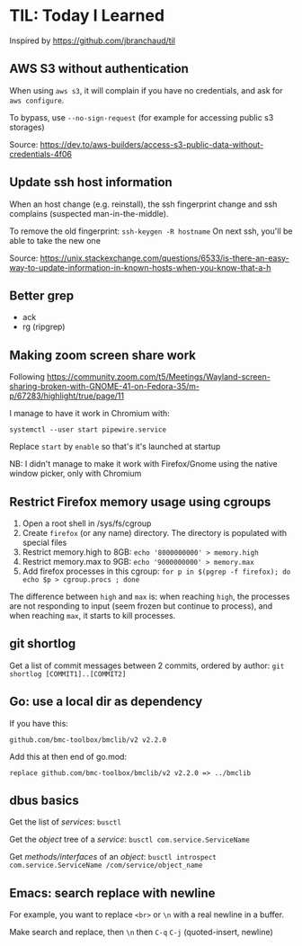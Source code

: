 # TIL: Today I Learned

Inspired by https://github.com/jbranchaud/til


## AWS S3 without authentication

When using `aws s3`, it will complain if you have no credentials,
and ask for `aws configure`.

To bypass, use `--no-sign-request` (for example for accessing public
s3 storages)

Source:
https://dev.to/aws-builders/access-s3-public-data-without-credentials-4f06

## Update ssh host information

When an host change (e.g. reinstall), the ssh fingerprint change
and ssh complains (suspected man-in-the-middle).

To remove the old fingerprint: `ssh-keygen -R hostname`
On next ssh, you'll be able to take the new one

Source:
https://unix.stackexchange.com/questions/6533/is-there-an-easy-way-to-update-information-in-known-hosts-when-you-know-that-a-h

## Better grep

* ack
* rg (ripgrep)

## Making zoom screen share work

Following
https://community.zoom.com/t5/Meetings/Wayland-screen-sharing-broken-with-GNOME-41-on-Fedora-35/m-p/67283/highlight/true/page/11

I manage to have it work in Chromium with:
```
systemctl --user start pipewire.service
```

Replace `start` by `enable` so that's it's launched at startup

NB: I didn't manage to make it work with Firefox/Gnome using the
native window picker, only with Chromium

## Restrict Firefox memory usage using cgroups

1. Open a root shell in /sys/fs/cgroup
2. Create `firefox` (or any name) directory. The directory is
   populated with special files
3. Restrict memory.high to 8GB: `echo '8000000000' > memory.high`
4. Restrict memory.max to 9GB: `echo '9000000000' > memory.max`
5. Add firefox processes in this cgroup: `for p in $(pgrep -f firefox); do echo $p > cgroup.procs ; done`

The difference between `high` and `max` is: when reaching `high`, the
processes are not responding to input (seem frozen but continue to
process), and when reaching `max`, it starts to kill processes.


## git shortlog

Get a list of commit messages between 2 commits, ordered by author:
`git shortlog [COMMIT1]..[COMMIT2]`

## Go: use a local dir as dependency

If you have this:
```
github.com/bmc-toolbox/bmclib/v2 v2.2.0
```

Add this at then end of go.mod:
```
replace github.com/bmc-toolbox/bmclib/v2 v2.2.0 => ../bmclib
```

## dbus basics

Get the list of *services*: `busctl`

Get the *object* tree of a *service*: `busctl com.service.ServiceName`

Get *methods/interfaces* of an *object*: `busctl introspect
com.service.ServiceName /com/service/object_name`

## Emacs: search replace with newline

For example, you want to replace `<br>` or `\n` with a real newline in
a buffer.

Make search and replace, then `\n` then `C-q` `C-j` (quoted-insert,
newline)
